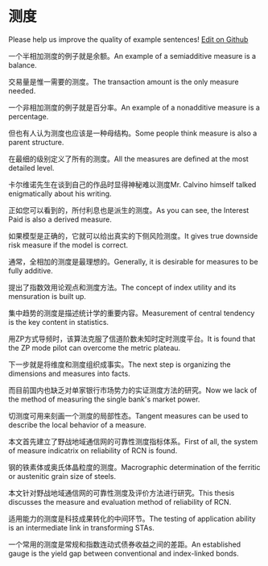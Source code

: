 # 测度

Please help us improve the quality of example sentences! [Edit on Github](https://github.com/jiyushe/jiyu-example-sentence-source/blob/main/chinese/ceduo.md)

<p><span class="chinese">一个半相加测度的例子就是余额。</span><span class="english">An example of a semiadditive measure is a balance.</span></p>

<p><span class="chinese">交易量是惟一需要的测度。</span><span class="english">The transaction amount is the only measure needed.</span></p>

<p><span class="chinese">一个非相加测度的例子就是百分率。</span><span class="english">An example of a nonadditive measure is a percentage.</span></p>

<p><span class="chinese">但也有人认为测度也应该是一种母结构。</span><span class="english">Some people think measure is also a parent structure.</span></p>

<p><span class="chinese">在最细的级别定义了所有的测度。</span><span class="english">All the measures are defined at the most detailed level.</span></p>

<p><span class="chinese">卡尔维诺先生在谈到自己的作品时显得神秘难以测度</span><span class="english">Mr. Calvino himself talked enigmatically about his writing.</span></p>

<p><span class="chinese">正如您可以看到的，所付利息也是派生的测度。</span><span class="english">As you can see, the Interest Paid is also a derived measure.</span></p>

<p><span class="chinese">如果模型是正确的，它就可以给出真实的下侧风险测度。</span><span class="english">It gives true downside risk measure if the model is correct.</span></p>

<p><span class="chinese">通常，全相加的测度是最理想的。</span><span class="english">Generally, it is desirable for measures to be fully additive.</span></p>

<p><span class="chinese">提出了指数效用论观点和测度方法。</span><span class="english">The concept of index utility and its mensuration is built up.</span></p>

<p><span class="chinese">集中趋势的测度是描述统计学的重要内容。</span><span class="english">Measurement of central tendency is the key content in statistics.</span></p>

<p><span class="chinese">用ZP方式导频时，该算法克服了信道阶数未知时定时测度平台。</span><span class="english">It is found that the ZP mode pilot can overcome the metric plateau.</span></p>

<p><span class="chinese">下一步就是将维度和测度组织成事实。</span><span class="english">The next step is organizing the dimensions and measures into facts.</span></p>

<p><span class="chinese">而目前国内也缺乏对单家银行市场势力的实证测度方法的研究。</span><span class="english">Now we lack of the method of measuring the single bank's market power.</span></p>

<p><span class="chinese">切测度可用来刻画一个测度的局部性态。</span><span class="english">Tangent measures can be used to describe the local behavior of a measure.</span></p>

<p><span class="chinese">本文首先建立了野战地域通信网的可靠性测度指标体系。</span><span class="english">First of all, the system of measure indicatrix on reliability of RCN is found.</span></p>

<p><span class="chinese">钢的铁素体或奥氏体晶粒度的测度。</span><span class="english">Macrographic determination of the ferritic or austenitic grain size of steels.</span></p>

<p><span class="chinese">本文针对野战地域通信网的可靠性测度及评价方法进行研究。</span><span class="english">This thesis discusses the measure and evaluation method of reliability of RCN.</span></p>

<p><span class="chinese">适用能力的测度是科技成果转化的中间环节。</span><span class="english">The testing of application ability is an intermediate link in transforming STAs.</span></p>

<p><span class="chinese">一个常用的测度是常规和指数连动式债券收益之间的差距。</span><span class="english">An established gauge is the yield gap between conventional and index-linked bonds.</span></p>

